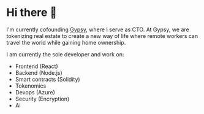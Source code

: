 # Hi there 👋

I'm currently cofounding [Gypsy](https://www.gypsy.city/), where I serve as CTO. At Gypsy, we are tokenizing real estate to create a new way of life where remote workers can travel the world while gaining home ownership. 

I am currently the sole developer and work on:

- Frontend (React)
- Backend (Node.js)
- Smart contracts (Solidity)
- Tokenomics
- Devops (Azure)
- Security (Encryption)
- Ai

